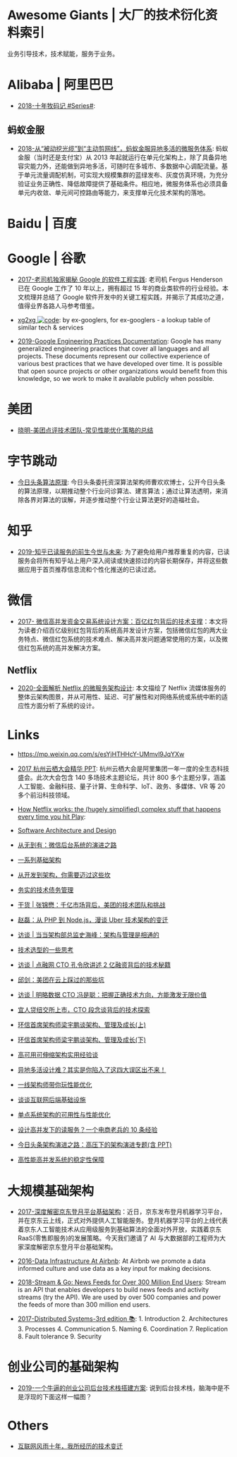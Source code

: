 # Awesome Giants | 大厂的技术衍化资料索引

业务引导技术，技术赋能，服务于业务。

# Alibaba | 阿里巴巴

- [2018-十年牧码记 #Series#]():

## 蚂蚁金服

- [2018-从“被动挖光缆”到“主动剪网线”，蚂蚁金服异地多活的微服务体系](https://mp.weixin.qq.com/s/opfjmihtEWMT2zVC5lffCg): 蚂蚁金服（当时还是支付宝）从 2013 年起就运行在单元化架构上，除了具备异地容灾能力外，还能做到异地多活，可随时在多城市、多数据中心调配流量。基于单元流量调配机制，可实现大规模集群的蓝绿发布、灰度仿真环境，为充分验证业务正确性、降低故障提供了基础条件。相应地，微服务体系也必须具备单元内收敛、单元间可控路由等能力，来支撑单元化技术架构的落地。

# Baidu | 百度

# Google | 谷歌

- [2017-老司机独家揭秘 Google 的软件工程实践](https://parg.co/SBP): 老司机 Fergus Henderson 已在 Google 工作了 10 年以上，拥有超过 15 年的商业类软件的行业经验。本文梳理并总结了 Google 软件开发中的关键工程实践，并揭示了其成功之道，值得业界各路人马参考借鉴。

- [xg2xg ![code](https://ng-tech.icu/assets/code.svg)](https://github.com/jhuangtw-dev/xg2xg): by ex-googlers, for ex-googlers - a lookup table of similar tech & services

- [2019-Google Engineering Practices Documentation](https://github.com/google/eng-practices): Google has many generalized engineering practices that cover all languages and all projects. These documents represent our collective experience of various best practices that we have developed over time. It is possible that open source projects or other organizations would benefit from this knowledge, so we work to make it available publicly when possible.

# 美团

- [晓明-美团点评技术团队-常见性能优化策略的总结](http://tech.meituan.com/performance_tunning.html)

# 字节跳动

- [今日头条算法原理](https://mp.weixin.qq.com/s/DC_hJUbTnLhuCwYVOgVlVw): 今日头条委托资深算法架构师曹欢欢博士，公开今日头条的算法原理，以期推动整个行业问诊算法、建言算法；通过让算法透明，来消除各界对算法的误解，并逐步推动整个行业让算法更好的造福社会。

# 知乎

- [2019-知乎已读服务的前生今世与未来](https://zhuanlan.zhihu.com/p/68383301): 为了避免给用户推荐重复的内容，已读服务会将所有知乎站上用户深入阅读或快速掠过的内容长期保存，并将这些数据应用于首页推荐信息流和个性化推送的已读过滤。

# 微信

- [2017- 微信高并发资金交易系统设计方案：百亿红包背后的技术支撑](http://mp.weixin.qq.com/s/suBAJrP6uN2kFgHtGz16mw)：本文将为读者介绍百亿级别红包背后的系统高并发设计方案，包括微信红包的两大业务特点、微信红包系统的技术难点、解决高并发问题通常使用的方案，以及微信红包系统的高并发解决方案。

## Netflix

- [2020-全面解析 Netflix 的微服务架构设计](https://mp.weixin.qq.com/s/6BDCuZU_GDIvdLtLR9HzKg): 本文描绘了 Netflix 流媒体服务的整体云架构图景，并从可用性、延迟、可扩展性和对网络系统或系统中断的适应性方面分析了系统的设计。

# Links

- https://mp.weixin.qq.com/s/esYjHTHHcY-UMmvl9JqYXw

- [2017 杭州云栖大会精华 PPT](https://github.com/Alimei/hangzhouYunQi2017ppt): 杭州云栖大会是阿里集团一年一度的全生态科技盛会。此次大会包含 140 多场技术主题论坛，共计 800 多个主题分享，涵盖人工智能、金融科技、量子计算、生命科学、IoT、政务、多媒体、VR 等 20 多个前沿科技领域。

- [How Netflix works: the (hugely simplified) complex stuff that happens every time you hit Play](https://parg.co/UKc):

- [Software Architecture and Design](https://msdn.microsoft.com/en-us/library/ee658098.aspx)

- [从无到有：微信后台系统的演进之路](https://mp.weixin.qq.com/s?__biz=MzI5MDAwOTIzOQ==&mid=402045684&idx=1&sn=5690281c941cd8eb203b6980cdae73ce)

- [一系列基础架构](http://ginobefunny.com/post/reading_record_201612/)

- [从开发到架构，你需要迈过这些坎](http://mp.weixin.qq.com/s?__biz=MzA4NTU2MTg3MQ==&mid=208471948&idx=1&sn=4146d8e1103fb655a5d042b2f7779c90&scene=21#wechat_redirect)

- [务实的技术债务管理](http://mp.weixin.qq.com/s?__biz=MzA4NTU2MTg3MQ==&mid=400425912&idx=1&sn=937610ebed86020fdc010643728f354e&scene=21#wechat_redirect)

- [干货 | 张锦懋：千亿市场背后，美团的技术团队和挑战](http://mp.weixin.qq.com/s?__biz=MzA4NTU2MTg3MQ==&mid=209065371&idx=1&sn=81aa9057e74e05bfc233582584224b26&scene=21#wechat_redirect)

- [赵磊：从 PHP 到 Node.js，漫谈 Uber 技术架构的变迁](http://mp.weixin.qq.com/s?__biz=MzA4NTU2MTg3MQ==&mid=209514154&idx=1&sn=1da032d609155dc59150167c8e753a84&scene=21#wechat_redirect)

- [访谈 | 当当架构部总监史海峰：架构与管理是相通的](http://mp.weixin.qq.com/s?__biz=MzA4NTU2MTg3MQ==&mid=209983490&idx=1&sn=66ea1d65c4f3df5c2a137a1ed312cf9f&scene=21#wechat_redirect)

- [技术选型的一些思考](http://mp.weixin.qq.com/s?__biz=MzA4NTU2MTg3MQ==&mid=403775359&idx=1&sn=b223e0d1d77ab093bcaa6a1929768c9a&scene=21#wechat_redirect)

- [访谈 | 点融网 CTO 孔令欣讲述 2 亿融资背后的技术秘籍](http://mp.weixin.qq.com/s?__biz=MzA4NTU2MTg3MQ==&mid=210369398&idx=1&sn=5f1b39ca5e8c94829e00ce4c62ec7225&scene=21#wechat_redirect)

- [邱剑：美团在云上踩过的那些坑](http://mp.weixin.qq.com/s?__biz=MzA4NTU2MTg3MQ==&mid=209114583&idx=1&sn=6aea220ed07cfd229ebb6daf49886f54&scene=21#wechat_redirect)

- [访谈 | 明略数据 CTO 冯是聪：把握正确技术方向，方能激发无限价值](http://mp.weixin.qq.com/s?__biz=MzA4NTU2MTg3MQ==&mid=403089297&idx=1&sn=7812312ec41f5a92f70af36ed9e0e05b&scene=21#wechat_redirect)

- [宜人贷纽交所上市，CTO 段念谈背后的技术探索](http://mp.weixin.qq.com/s?__biz=MzA4NTU2MTg3MQ==&mid=402791950&idx=1&sn=6dad53415a9f4970c5fc9e6ec0763377&scene=21#wechat_redirect)

- [环信首席架构师梁宇鹏谈架构、管理及成长(上)](http://mp.weixin.qq.com/s?__biz=MzA4NTU2MTg3MQ==&mid=211307407&idx=1&sn=9d2ab16be60f862f7e5ef9d607ac0654&scene=21#wechat_redirect)

- [环信首席架构师梁宇鹏谈架构、管理及成长(下)](http://mp.weixin.qq.com/s?__biz=MzA4NTU2MTg3MQ==&mid=211956893&idx=1&sn=c1be86768d02b0d562229ef537293cdb&scene=21#wechat_redirect)

- [高可用可伸缩架构实用经验谈](http://mp.weixin.qq.com/s?__biz=MzA4NTU2MTg3MQ==&mid=206450474&idx=1&sn=bf03ae890b2e7f07e9752715b2b7ca68&scene=21#wechat_redirect)

- [异地多活设计难？其实是你陷入了这四大误区出不来！ ](http://mp.weixin.qq.com/s?__biz=MjM5MDE0Mjc4MA==&mid=2650993345&idx=1&sn=f460c51ad3dfd1da4d41e0a408969c54&scene=0#wechat_redirect)

- [一线架构师带你玩性能优化 ](http://mp.weixin.qq.com/s?__biz=MzI3MzEzMDI1OQ==&mid=2651815238&idx=1&sn=8b549dd1c6689732c892f60d00a33b70&chksm=f0dc2b3ac7aba22cbad3a7f0fc8365d2f377ca75e744907ba7fb5a296406ff4c35f888efecf0&scene=0)

- [谈谈互联网后端基础设施](http://www.rowkey.me/blog/2016/08/27/server-basic-tech-stack/)

- [单点系统架构的可用性与性能优化 ](http://mp.weixin.qq.com/s?__biz=MjM5ODYxMDA5OQ==&mid=2651959480&idx=1&sn=337bd74410a6bef616128fd17abd08a8&scene=0#wechat_redirect)

- [设计高并发下的读服务？一个电商老兵的 10 条经验](http://mp.weixin.qq.com/s?__biz=MzA5Nzc4OTA1Mw==&mid=2659597710&idx=1&sn=e8801d7aba68485489cfcac9ac2fd2ba&scene=0#wechat_redirect)

- [今日头条架构演进之路：高压下的架构演进专题(含 PPT)](http://mp.weixin.qq.com/s?__biz=MzAwMDU1MTE1OQ==&mid=2653547520&idx=1&sn=f303a6250eb68775e9b6dbbdea6b9f06&scene=23&srcid=0715cLKw7d65sunBdZV8Y405#rd)

- [高性能高并发系统的稳定性保障](http://www.yunweipai.com/archives/10501.html)

# 大规模基础架构

- [2017-深度解密京东登月平台基础架构](https://parg.co/bg7)：近日，京东发布登月机器学习平台，并在京东云上线，正式对外提供人工智能服务。登月机器学习平台的上线代表着京东人工智能技术从应用级服务到基础算法的全面对外开放，实践着京东 RaaS(零售即服务)的发展策略。今天我们邀请了 AI 与大数据部的工程师为大家深度解密京东登月平台基础架构。

- [2016-Data Infrastructure At Airbnb](https://medium.com/airbnb-engineering/data-infrastructure-at-airbnb-8adfb34f169c#.8y91c8qmk): At Airbnb we promote a data informed culture and use data as a key input for making decisions.

- [2018-Stream & Go: News Feeds for Over 300 Million End Users](https://parg.co/Uku): Stream is an API that enables developers to build news feeds and activity streams (try the API). We are used by over 500 companies and power the feeds of more than 300 million end users.

- [2017-Distributed Systems-3rd edition 📚](https://parg.co/UeG): 1. Introduction 2. Architectures 3. Processes 4. Communication 5. Naming 6. Coordination 7. Replication 8. Fault tolerance 9. Security

# 创业公司的基础架构

- [2019-一个牛逼的创业公司后台技术栈搭建方案](https://zhuanlan.zhihu.com/p/71267807): 说到后台技术栈，脑海中是不是浮现的下面这样一幅图？

# Others

- [互联网风雨十年，我所经历的技术变迁](http://zhangtielei.com/posts/blog-mobile-to-ai.html)
